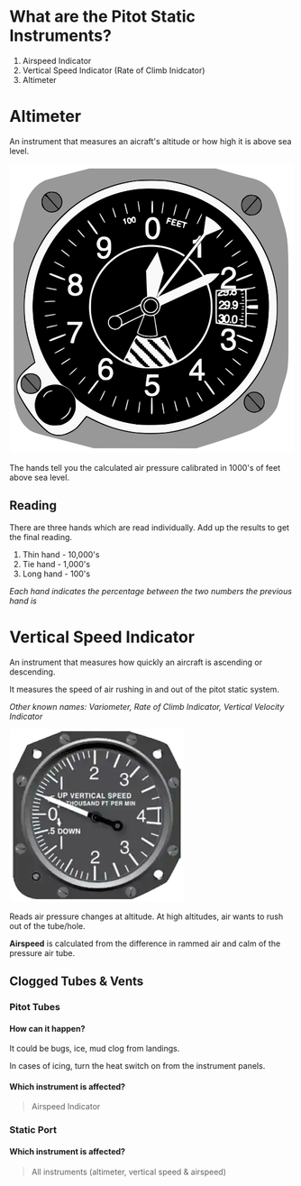 # What are the Pitot Static Instruments?

1. Airspeed Indicator
2. Vertical Speed Indicator (Rate of Climb Inidcator)
3. Altimeter

# Altimeter

An instrument that measures an aicraft's altitude or how high it is above sea level.

![Altimeter](../../diagrams/altimeter.png)

The hands tell you the calculated air pressure calibrated in 1000's of feet above sea level.

## Reading

There are three hands which are read individually. Add up the results to get the final reading.

1. Thin hand - 10,000's
2. Tie hand - 1,000's
3. Long hand - 100's

_Each hand indicates the percentage between the two numbers the previous hand is_

# Vertical Speed Indicator

An instrument that measures how quickly an aircraft is ascending or descending.

It measures the speed of air rushing in and out of the pitot static system.

_Other known names: Variometer, Rate of Climb Indicator, Vertical Velocity Indicator_

![Vertical Speed Indicator](../../diagrams/vertical-speed-indicator.png)

Reads air pressure changes at altitude. At high altitudes, air wants to rush out of the tube/hole.

**Airspeed** is calculated from the difference in rammed air and calm of the pressure air tube.

## Clogged Tubes & Vents

### Pitot Tubes

#### How can it happen?

It could be bugs, ice, mud clog from landings.

In cases of icing, turn the heat switch on from the instrument panels.

#### Which instrument is affected?

> Airspeed Indicator

### Static Port

#### Which instrument is affected?

> All instruments (altimeter, vertical speed & airspeed)
